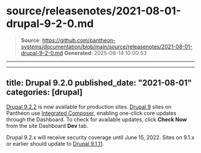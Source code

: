 # source/releasenotes/2021-08-01-drupal-9-2-0.md

> **Source**: https://github.com/pantheon-systems/documentation/blob/main/source/releasenotes/2021-08-01-drupal-9-2-0.md
> **Generated**: 2025-08-14 10:00:53

---

---
title: Drupal 9.2.0
published_date: "2021-08-01"
categories: [drupal]
---
[Drupal 9.2.2](https://www.drupal.org/project/drupal/releases/9.2.2) is now available for production sites. [Drupal 9](/drupal) sites on Pantheon use [Integrated Composer](/guides/integrated-composer), enabling one-click core updates through the Dashboard. To check for available updates, click **Check Now** from the site Dashboard **Dev** tab.

Drupal 9.2.x will receive security coverage until June 15, 2022. Sites on 9.1.x or earlier should update to [Drupal 9.1.11](https://www.drupal.org/project/drupal/releases/9.1.11).
